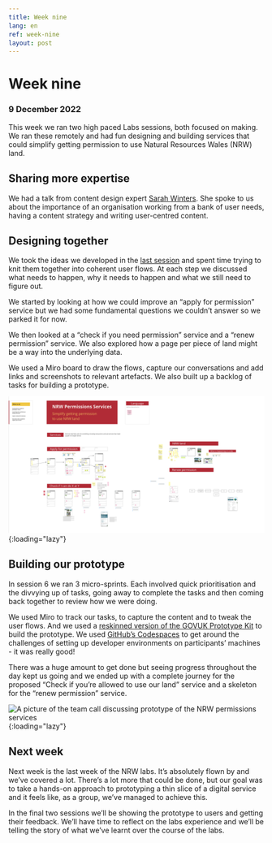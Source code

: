 ```yaml
---
title: Week nine
lang: en
ref: week-nine
layout: post
---
```


# Week nine
### 9 December 2022

This week we ran two high paced Labs sessions, both focused on making. We ran these remotely and had fun designing and building services that could simplify getting permission to use Natural Resources Wales (NRW) land.

## Sharing more expertise

We had a talk from content design expert [Sarah Winters](https://twitter.com/ContentDesignLN). She spoke to us about the importance of an organisation working from a bank of user needs, having a content strategy and writing user-centred content.

## Designing together

We took the ideas we developed in the [last session](https://learnbymaking.wales/en/updates/2022/12/02/week-eight.html) and spent time trying to knit them together into coherent user flows. At each step we discussed what needs to happen, why it needs to happen and what we still need to figure out. 

We started by looking at how we could improve an “apply for permission” service but we had some fundamental questions we couldn’t answer so we parked it for now.

We then looked at a “check if you need permission” service and a “renew permission” service. We also explored how a page per piece of land might be a way into the underlying data.

We used a Miro board to draw the flows, capture our conversations and add links and screenshots to relevant artefacts. We also built up a backlog of tasks for building a prototype.

![A screenshot of the miro board that was used to draw the flows, capture our conversations and add links and screenshots to relevant artefacts ](assets/images/service-design-collab.png){:loading="lazy"}

## Building our prototype

In session 6 we ran 3 micro-sprints. Each involved quick prioritisation and the divvying up of tasks, going away to complete the tasks and then coming back together to review how we were doing.

We used Miro to track our tasks, to capture the content and to tweak the user flows. And we used a [reskinned version of the GOVUK Prototype Kit](https://github.com/learnbymakingwales/lbm-prototype-kit) to build the prototype. We used [GitHub’s Codespaces](https://github.com/features/codespaces) to get around the challenges of setting up developer environments on participants’ machines - it was really good!

There was a huge amount to get done but seeing progress throughout the day kept us going and we ended up with a complete journey for the proposed “Check if you’re allowed to use our land” service and a skeleton for the “renew permission” service.

![A picture of the team call discussing prototype of the NRW permissions services](assets/images/prototype-making-collab.png){:loading="lazy"}

## Next week

Next week is the last week of the NRW labs. It’s absolutely flown by and  we’ve covered a lot. There’s a lot more that could be done, but our goal was to take a hands-on approach to prototyping a thin slice of a digital service and it feels like, as a group, we’ve managed to achieve this.

In the final two sessions we’ll be showing the prototype to users and getting their feedback. We’ll have time to reflect on the labs experience and we’ll be telling the story of what we’ve learnt over the course of the labs.
